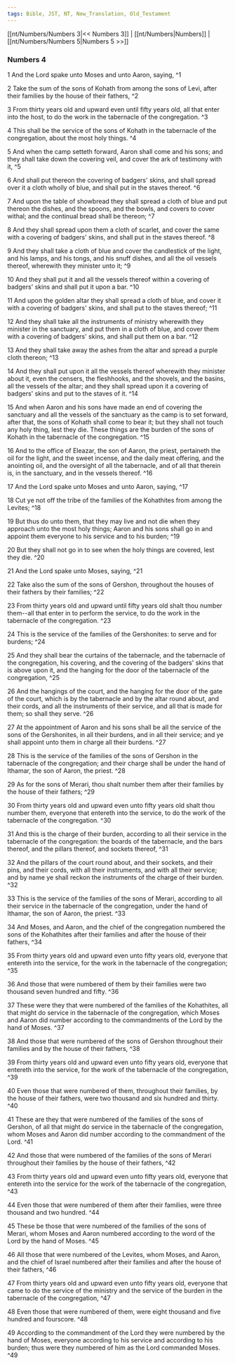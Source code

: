 ```yaml
---
tags: Bible, JST, NT, New_Translation, Old_Testament
---
```


[[nt/Numbers/Numbers 3|<< Numbers 3]] | [[nt/Numbers|Numbers]] | [[nt/Numbers/Numbers 5|Numbers 5 >>]]

### Numbers 4

1 And the Lord spake unto Moses and unto Aaron, saying,  ^1

2 Take the sum of the sons of Kohath from among the sons of Levi, after their families by the house of their fathers,  ^2

3 From thirty years old and upward even until fifty years old, all that enter into the host, to do the work in the tabernacle of the congregation.  ^3

4 This shall be the service of the sons of Kohath in the tabernacle of the congregation, about the most holy things.  ^4

5 And when the camp setteth forward, Aaron shall come and his sons; and they shall take down the covering veil, and cover the ark of testimony with it,  ^5

6 And shall put thereon the covering of badgers\' skins, and shall spread over it a cloth wholly of blue, and shall put in the staves thereof.  ^6

7 And upon the table of showbread they shall spread a cloth of blue and put thereon the dishes, and the spoons, and the bowls, and covers to cover withal; and the continual bread shall be thereon;  ^7

8 And they shall spread upon them a cloth of scarlet, and cover the same with a covering of badgers\' skins, and shall put in the staves thereof.  ^8

9 And they shall take a cloth of blue and cover the candlestick of the light, and his lamps, and his tongs, and his snuff dishes, and all the oil vessels thereof, wherewith they minister unto it;  ^9

10 And they shall put it and all the vessels thereof within a covering of badgers\' skins and shall put it upon a bar.  ^10

11 And upon the golden altar they shall spread a cloth of blue, and cover it with a covering of badgers\' skins, and shall put to the staves thereof;  ^11

12 And they shall take all the instruments of ministry wherewith they minister in the sanctuary, and put them in a cloth of blue, and cover them with a covering of badgers\' skins, and shall put them on a bar.  ^12

13 And they shall take away the ashes from the altar and spread a purple cloth thereon;  ^13

14 And they shall put upon it all the vessels thereof wherewith they minister about it, even the censers, the fleshhooks, and the shovels, and the basins, all the vessels of the altar; and they shall spread upon it a covering of badgers\' skins and put to the staves of it.  ^14

15 And when Aaron and his sons have made an end of covering the sanctuary and all the vessels of the sanctuary as the camp is to set forward, after that, the sons of Kohath shall come to bear it; but they shall not touch any holy thing, lest they die. These things are the burden of the sons of Kohath in the tabernacle of the congregation.  ^15

16 And to the office of Eleazar, the son of Aaron, the priest, pertaineth the oil for the light, and the sweet incense, and the daily meat offering, and the anointing oil, and the oversight of all the tabernacle, and of all that therein is, in the sanctuary, and in the vessels thereof.  ^16

17 And the Lord spake unto Moses and unto Aaron, saying,  ^17

18 Cut ye not off the tribe of the families of the Kohathites from among the Levites;  ^18

19 But thus do unto them, that they may live and not die when they approach unto the most holy things; Aaron and his sons shall go in and appoint them everyone to his service and to his burden;  ^19

20 But they shall not go in to see when the holy things are covered, lest they die.  ^20

21 And the Lord spake unto Moses, saying,  ^21

22 Take also the sum of the sons of Gershon, throughout the houses of their fathers by their families;  ^22

23 From thirty years old and upward until fifty years old shalt thou number them\--all that enter in to perform the service, to do the work in the tabernacle of the congregation.  ^23

24 This is the service of the families of the Gershonites: to serve and for burdens;  ^24

25 And they shall bear the curtains of the tabernacle, and the tabernacle of the congregation, his covering, and the covering of the badgers\' skins that is above upon it, and the hanging for the door of the tabernacle of the congregation,  ^25

26 And the hangings of the court, and the hanging for the door of the gate of the court, which is by the tabernacle and by the altar round about, and their cords, and all the instruments of their service, and all that is made for them; so shall they serve.  ^26

27 At the appointment of Aaron and his sons shall be all the service of the sons of the Gershonites, in all their burdens, and in all their service; and ye shall appoint unto them in charge all their burdens.  ^27

28 This is the service of the families of the sons of Gershon in the tabernacle of the congregation; and their charge shall be under the hand of Ithamar, the son of Aaron, the priest.  ^28

29 As for the sons of Merari, thou shalt number them after their families by the house of their fathers;  ^29

30 From thirty years old and upward even unto fifty years old shalt thou number them, everyone that entereth into the service, to do the work of the tabernacle of the congregation.  ^30

31 And this is the charge of their burden, according to all their service in the tabernacle of the congregation: the boards of the tabernacle, and the bars thereof, and the pillars thereof, and sockets thereof,  ^31

32 And the pillars of the court round about, and their sockets, and their pins, and their cords, with all their instruments, and with all their service; and by name ye shall reckon the instruments of the charge of their burden.  ^32

33 This is the service of the families of the sons of Merari, according to all their service in the tabernacle of the congregation, under the hand of Ithamar, the son of Aaron, the priest.  ^33

34 And Moses, and Aaron, and the chief of the congregation numbered the sons of the Kohathites after their families and after the house of their fathers,  ^34

35 From thirty years old and upward even unto fifty years old, everyone that entereth into the service, for the work in the tabernacle of the congregation;  ^35

36 And those that were numbered of them by their families were two thousand seven hundred and fifty.  ^36

37 These were they that were numbered of the families of the Kohathites, all that might do service in the tabernacle of the congregation, which Moses and Aaron did number according to the commandments of the Lord by the hand of Moses.  ^37

38 And those that were numbered of the sons of Gershon throughout their families and by the house of their fathers,  ^38

39 From thirty years old and upward even unto fifty years old, everyone that entereth into the service, for the work of the tabernacle of the congregation,  ^39

40 Even those that were numbered of them, throughout their families, by the house of their fathers, were two thousand and six hundred and thirty.  ^40

41 These are they that were numbered of the families of the sons of Gershon, of all that might do service in the tabernacle of the congregation, whom Moses and Aaron did number according to the commandment of the Lord.  ^41

42 And those that were numbered of the families of the sons of Merari throughout their families by the house of their fathers,  ^42

43 From thirty years old and upward even unto fifty years old, everyone that entereth into the service for the work of the tabernacle of the congregation,  ^43

44 Even those that were numbered of them after their families, were three thousand and two hundred.  ^44

45 These be those that were numbered of the families of the sons of Merari, whom Moses and Aaron numbered according to the word of the Lord by the hand of Moses.  ^45

46 All those that were numbered of the Levites, whom Moses, and Aaron, and the chief of Israel numbered after their families and after the house of their fathers,  ^46

47 From thirty years old and upward even unto fifty years old, everyone that came to do the service of the ministry and the service of the burden in the tabernacle of the congregation,  ^47

48 Even those that were numbered of them, were eight thousand and five hundred and fourscore.  ^48

49 According to the commandment of the Lord they were numbered by the hand of Moses, everyone according to his service and according to his burden; thus were they numbered of him as the Lord commanded Moses.  ^49

 
